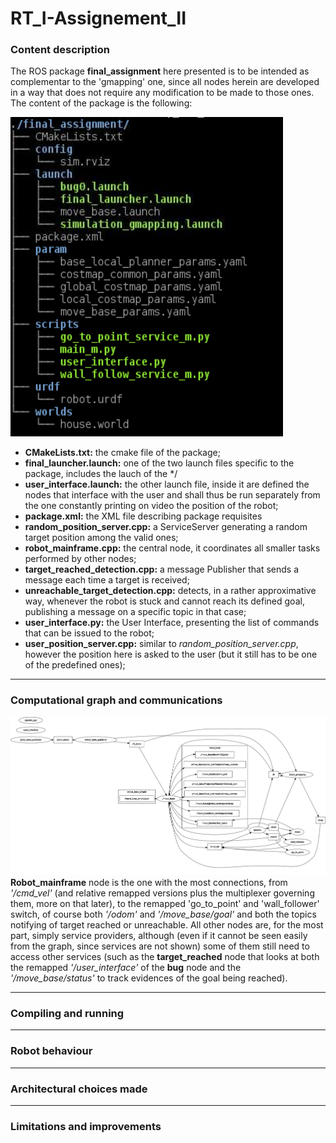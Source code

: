 #  RT_I-Assignement_II

### Content description 

The ROS package **final_assignment** here presented is to be intended as complementar to the 'gmapping' one,
since all nodes herein are developed in a way that does not require any modification to be made to those ones.
The content of the package is the following:

![package_tree](final_tree.png)
- **CMakeLists.txt:** the cmake file of the package;
- **final_launcher.launch:** one of the two launch files specific to the package, includes the lauch of the 
	*/
- **user_interface.launch:** the other launch file, inside it are defined the nodes that interface with the
	user and shall thus be run separately from the one constantly printing on video the position of the
	robot;
- **package.xml:** the XML file describing package requisites
- **random_position_server.cpp:** a ServiceServer generating a random target position among the valid ones;
- **robot_mainframe.cpp:** the central node, it coordinates all smaller tasks performed by other nodes;
- **target_reached_detection.cpp:** a message Publisher that sends a message each time a target is received;
- **unreachable_target_detection.cpp:** detects, in a rather approximative way, whenever the robot is stuck and
	cannot reach its defined goal, publishing a message on a specific topic in that case;
- **user_interface.py:** the User Interface, presenting the list of commands that can be issued to the robot;
- **user_position_server.cpp:** similar to *random_position_server.cpp*, however the position here is asked to the
	user (but it still has to be one of the predefined ones);

---

### Computational graph and communications

![rqt_graph](graph_final.png)
**Robot_mainframe** node is the one with the most connections,
from _'/cmd_vel'_ (and relative remapped versions plus the multiplexer governing them, more on that later), to the 
remapped 'go_to_point' and 'wall_follower' switch, of course both _'/odom'_ and _'/move_base/goal'_ and both the
topics notifying of target reached or unreachable. All other nodes are, for the most part, simply service providers,
although (even if it cannot be seen easily from the graph, since services are not shown) some of them still need to
access other services (such as the **target_reached** node that looks at both the remapped _'/user_interface'_ of the
**bug** node and the _'/move_base/status'_ to track evidences of the goal being reached).

---

### Compiling and running
<!---
Both the _'gmapping'_ and _'final_assignment'_ packages are **necessary** to run the package here provided (and thus
required by the CMake file). If all three packages are present on the machine it's sufficient to run 
```bash
# catkin_make
```
in the root directory of the ROS workspace to compile everything.

As mentioned, two separate launch files are included in the package, both need to be run simultaneously on separate shells
in order to control the robot and observe its position. Moreover, the _simulation_gmapping.launch_ file present inside
_'final_assignment'_ package has to be run in another shell window to run both **rviz** and **Gazebo**, necessary for 
the simulation.
```bash
# roslaunch final_assignment simulation_gmapping.launch

# roslaunch nonholo_control nonholo_control.launch

# roslaunch nonholo_control user_interface.launch
```
This specific order of the launch files calls is required, in order to have all nodes execution prerequisites met, and it's
suggested to wait until one of them has finished the startup phase before launching the next one.-->

---

### Robot behaviour
<!---
The robot, as demanded, can move around the environment, going towards one of the 6 goal coordinates allowed, using either
'move_base' or 'bug0' path planning algorithm, accepting new commands each time the previous goal is reached. Moreover, it can start following the walls of the environment without a fixed goal, behaviour during which a new command can be inserted at any given time. It should be mentioned that, due to the limited capabilities of the
'bug0' algorithm, it's possibile (and rather frequent) that the robots gets stuck in one of the "rooms" in the environment,
following the walls without ever actually managing to move towards the goal. To address that case, however, a simple recovery
behaviour has been implemented, having the robot fall back to the previous target (considered as a safe place) using the 'move_base'
algorithm (which is more robust, already presenting ad-hoc recovery behaviours in case of planning or driving errors) in case more 
than two minutes pass from the definition of a target and its achievement. While the robot is trying to reach a goal its position,
goal and distance between the two are printed on screen (and thus to the log file) enabling the tracking of the system.-->

---

### Architectural choices made
<!---
As mentioned, a peculiar design choice was made before starting this project: no modifications were allowed to the _'final_assignment'_
nor to the _'gmapping'_ packages: this Black Box approach was sought after in order to simulate an industrial environment, where notions
about the tools given may come solely from the observation of the system behaviour, without any knowledge of the inner mechanisms
(for whichever legal or industrial reasson). However, being said packages (_'final_assignment'_ in particular) not designed to be used
in this way, the work that had to be done was quite the challenge and required some non-trivial component to work properly, together with
some "unelegant" (but, I believe, necessary) choice.
The atwo algorithms, 'move_base' and 'bug0', have very different approaches to the problem
- the former basing its behaviour on actions and messages, being able to automatically react to a new goal instance and constantly
	emitting status messages;
- the latter retrieving the target position from a parameter server in specific states of its operation, not being able to react to
	external stimuli;	
This meant that a lot of the operations and services provided by the **nonholo_control** package have to deal with very different
communication mechanisms, trying to hide this differences (abstracting the inner workings) from the the **robot_mainframe** node,
which has been developed in a way that allows for other planning algorithms to be added with very little modification to the code.
The first problem encountered was to avoid crosstalk on the _'/cmd_vel'_ topic, since both algorithms output a driving 
message tehere by default: for that reason, the velocity output topics of those nodes have been remapped, and a multiplexer has been 
used to shift control over the channel to either of the two, depending on the user preferences. A similar problem was faced when
dealing with the "wall follower" behaviour, to be implemented independently from the planning algorithm used at any given time:
since 'bug_m' would generally control the services for switching on and off the "go_to_point" and "wall_follower" behaviours its
requests had to be silenced while the robot was following the walls by user choice (or it would try to drive the robot back to its
previous target). For this end a service resembling a mutex, but actually closer to a conditional router, was designed and, once
again, the services from the algorithms remapped to retrieve which node made each request.
Finally, what probably constituted the most labour intensive part of the design and debugging process was working around the target
retrieval method of the 'bug_m': as mentioned, this originally happened in two very specific cases, either at the booting of the node
(where two values provided by the parameter server are read) or whenever a previous target was reached, when a call to a user interface
service was made before reading the parameters (which, at the time of the response, would be updated with new values inserted by the 
user via the UI). Unfortunatly, this was not viable since this service call has been used to detect the reaching of a target from
'bug_m' perspective, so the current user interface could not communicate directly with this service. But the response to such service
had to wait until a new target was issued from the user, or 'bug' node would read the target coordinates *before* the update.
A conditional variable, coupled with a mutex, has been used to prevent such service callback to return before a new target was issued 
(detected by reading the _'/move_base/goal'_ topic): however, being all services and topics for the node queued by default in the same
Callback Queue, and being it checked by a single Spinner, using a conditional variable in that service callback would mean block the
entire process, making the system hang indefinitely (since no messages from _'/move_base/goal'_ would be read, thus never modifying
the conditional variable). To avoid this issue a separate Callback Queue, together with an additional spinner run in a new thread of the node,
was designed, so that the blocking of that queue would not prevent all other messages and services calls from being served.
This, however, could not work in all scenarios: whenever a target was deemed unreachable and the recovery behaviour adopted, the target would
fall back to its previous (safe) value, which means the robot changed target without having reached the previous one: in other words,
there is no way of communicating such change to the 'bug' node, which would not recognize the new goal as the valid one, leading to
numerous problems (eg. the bug0 algorithm would not stop, evaluating the proximity with respect to the old goal while being driven towards 
the new one): the only solution found for that was to commpletely restart the 'bug' node, taking advantage of the fact that the first target 
position is retrived at node booting. That's been accomplished using the *roslaunch* API from within a python script to launch a new instance 
of the node (which would by default shut down the previous one). It's by no mean an optimal strategy, but it's the only one that could work 
(at least that I knew of) without modifying the 'bug_m.py' script. -->

---

### Limitations and improvements
<!---
Of course, one main issue related to the approach followed is that the entire project is largely unoptimized, many more services and
checks are implemented with respect to what would have been by modifying few lines of code in the 'bug_m' script. On top of that, the 
recovery behaviour is quite rudimental and, due to the way the system operates, it automatically changes the planning algorithm to 
'move_base', no matter what was used before (but it can easily be reverted back to 'bug0' via the UI once the safe goal is reached).
Even more, having to restart a node to make everything work is generally a strategy to avoid but, since it's technically due to a planning
error, it's not completely inappropriate either: for sure not the most elegant approach.
As a side note, more graphical than anything, once a wall following procedure is started the previous goal is still displayed on 
'rviz', which might confuse an unexperienced user.
Moreover, having always both planners work on each target but reading up only one of the two outputs is surely a waste of resources,
which would need to be optimized in a real world scenario.
Lastly, since the check on a target being reached is leaved to the pre-existing algorithms, the parameters therein define the tolerance
of the final position with respect to the given goal, which can lead to some occasional problem, where the distance from the target would
be just slightly larger than the threshold and both 'bug0' and 'move_base' would need few seconds to stop, even if the robot is not moving 
(but in all tests performed still managed to converge, thanks to 'move_base' target detection). A simple workaround would be to enlarge the
tolerance value in 'bug_m.py' script to something closer to 0.5, which wasn't done here since that value is hardcoded in the script itself. -->

